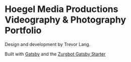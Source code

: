 
# Hoegel Media Productions Videography & Photography Portfolio

Design and development by Trevor Lang.

Built with [Gatsby](https://www.gatsbyjs.org/) and the [Zurgbot Gatsby Starter](https://www.gatsbyjs.org/starters/zurgbot/gatsby-starter-zurgbot/)